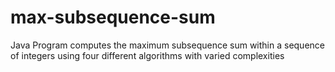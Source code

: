 # max-subsequence-sum
Java Program computes the maximum subsequence sum within a sequence of integers using four different algorithms with varied complexities
